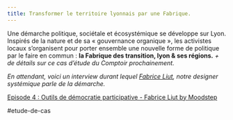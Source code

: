 ```yaml
---
title: Transformer le territoire lyonnais par une Fabrique.
---
```


Une démarche politique, sociétale et écosystémique se développe sur Lyon. Inspirés de la nature et de sa « gouvernance organique », les activistes locaux s’organisent pour porter ensemble une nouvelle forme de politique par le faire en commun : **la Fabrique des transition, lyon & ses régions.** *+ de détails sur ce cas d’étude du Comptoir prochainement.*

*En attendant, voici un interview durant lequel [Fabrice Liut](http://liut.me/), notre designer systémique parle de la démarche.*

[Episode 4 : Outils de démocratie participative - Fabrice Liut by Moodstep](https://soundcloud.com/user-168118903/episode-4-outils-de-democratie)

#etude-de-cas

